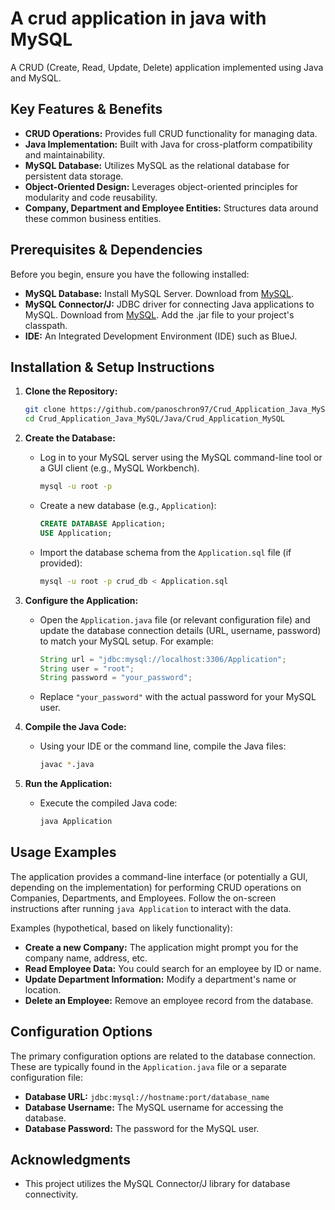 # A crud application in java with MySQL

A CRUD (Create, Read, Update, Delete) application implemented using Java and MySQL.

## Key Features & Benefits

*   **CRUD Operations:** Provides full CRUD functionality for managing data.
*   **Java Implementation:** Built with Java for cross-platform compatibility and maintainability.
*   **MySQL Database:** Utilizes MySQL as the relational database for persistent data storage.
*   **Object-Oriented Design:** Leverages object-oriented principles for modularity and code reusability.
*   **Company, Department and Employee Entities:** Structures data around these common business entities.

## Prerequisites & Dependencies

Before you begin, ensure you have the following installed:

*   **MySQL Database:**  Install MySQL Server. Download from [MySQL](https://www.mysql.com/downloads/).
*   **MySQL Connector/J:** JDBC driver for connecting Java applications to MySQL. Download from [MySQL](https://dev.mysql.com/downloads/connector/j/).  Add the .jar file to your project's classpath.
*   **IDE:**  An Integrated Development Environment (IDE) such as BlueJ.

## Installation & Setup Instructions

1.  **Clone the Repository:**

    ```bash
    git clone https://github.com/panoschron97/Crud_Application_Java_MySQL.git
    cd Crud_Application_Java_MySQL/Java/Crud_Application_MySQL
    ```

2.  **Create the Database:**

    *   Log in to your MySQL server using the MySQL command-line tool or a GUI client (e.g., MySQL Workbench).

        ```bash
        mysql -u root -p
        ```

    *   Create a new database (e.g., `Application`):

        ```sql
        CREATE DATABASE Application;
        USE Application;
        ```

    *   Import the database schema from the `Application.sql` file (if provided):

        ```bash
        mysql -u root -p crud_db < Application.sql
        ```

3.  **Configure the Application:**

    *   Open the `Application.java` file (or relevant configuration file) and update the database connection details (URL, username, password) to match your MySQL setup.  For example:

        ```java
        String url = "jdbc:mysql://localhost:3306/Application";
        String user = "root";
        String password = "your_password";
        ```

    *   Replace `"your_password"` with the actual password for your MySQL user.

4.  **Compile the Java Code:**

    *   Using your IDE or the command line, compile the Java files:

        ```bash
        javac *.java
        ```

5.  **Run the Application:**

    *   Execute the compiled Java code:

        ```bash
        java Application
        ```

## Usage Examples

The application provides a command-line interface (or potentially a GUI, depending on the implementation) for performing CRUD operations on Companies, Departments, and Employees. Follow the on-screen instructions after running `java Application` to interact with the data.

Examples (hypothetical, based on likely functionality):

*   **Create a new Company:** The application might prompt you for the company name, address, etc.
*   **Read Employee Data:**  You could search for an employee by ID or name.
*   **Update Department Information:**  Modify a department's name or location.
*   **Delete an Employee:** Remove an employee record from the database.

## Configuration Options

The primary configuration options are related to the database connection.  These are typically found in the `Application.java` file or a separate configuration file:

*   **Database URL:**  `jdbc:mysql://hostname:port/database_name`
*   **Database Username:**  The MySQL username for accessing the database.
*   **Database Password:**  The password for the MySQL user.

## Acknowledgments

*   This project utilizes the MySQL Connector/J library for database connectivity.
